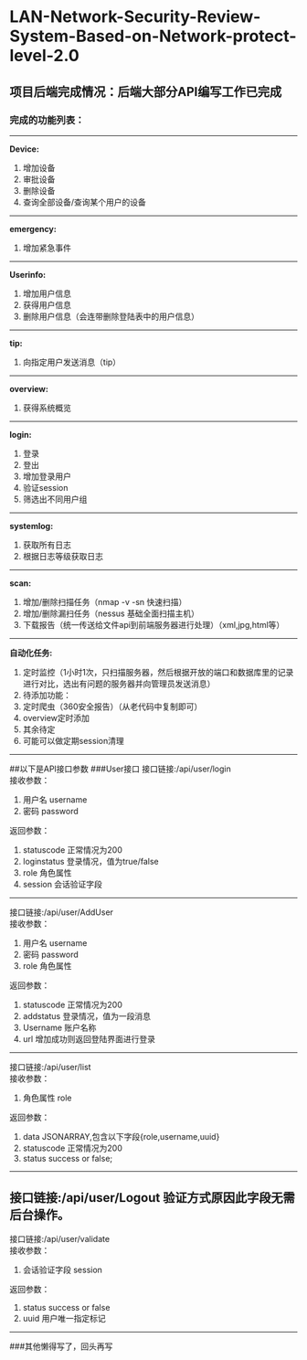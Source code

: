 # LAN-Network-Security-Review-System-Based-on-Network-protect-level-2.0
## 项目后端完成情况：后端大部分API编写工作已完成
### 完成的功能列表：
---
**Device:**
1. 增加设备
2. 审批设备
3. 删除设备
4. 查询全部设备/查询某个用户的设备
---
**emergency:**
1. 增加紧急事件
---
**Userinfo:**
1. 增加用户信息
2. 获得用户信息
3. 删除用户信息（会连带删除登陆表中的用户信息）
---
**tip:**
1. 向指定用户发送消息（tip）
---
**overview:**
1. 获得系统概览
---
**login:**
1. 登录
2. 登出
3. 增加登录用户
4. 验证session
5. 筛选出不同用户组
---
**systemlog:**
1. 获取所有日志
2. 根据日志等级获取日志
---
**scan:**
1. 增加/删除扫描任务（nmap -v -sn 快速扫描）
2. 增加/删除漏扫任务（nessus 基础全面扫描主机）
3. 下载报告（统一传送给文件api到前端服务器进行处理）（xml,jpg,html等）
---
**自动化任务:**
1. 定时监控（1小时1次，只扫描服务器，然后根据开放的端口和数据库里的记录进行对比，选出有问题的服务器并向管理员发送消息）
1. 待添加功能：
2. 定时爬虫（360安全报告）（从老代码中复制即可）
3. overview定时添加
3. 其余待定
4. 可能可以做定期session清理
---
##以下是API接口参数
###User接口
接口链接:/api/user/login   
接收参数：   
1. 用户名 username
2. 密码 password 

返回参数：   
1. statuscode 正常情况为200
2. loginstatus 登录情况，值为true/false
3. role 角色属性
4. session 会话验证字段
---
接口链接:/api/user/AddUser   
接收参数：   
1. 用户名 username
2. 密码 password
3. role 角色属性

返回参数：   
1. statuscode 正常情况为200
2. addstatus 登录情况，值为一段消息
3. Username 账户名称
4. url 增加成功则返回登陆界面进行登录
---
接口链接:/api/user/list  
接收参数：   
1. 角色属性 role

返回参数：   
1. data JSONARRAY,包含以下字段{role,username,uuid}
2. statuscode 正常情况为200
3. status success or false;
---
接口链接:/api/user/Logout 
验证方式原因此字段无需后台操作。
---
接口链接:/api/user/validate  
接收参数：   
1. 会话验证字段 session

返回参数：   

1. status success or false
2. uuid 用户唯一指定标记
---
###其他懒得写了，回头再写